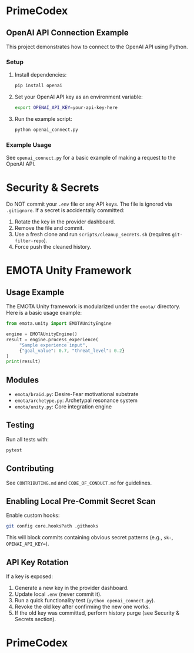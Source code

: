 # PrimeCodex

## OpenAI API Connection Example

This project demonstrates how to connect to the OpenAI API using Python.

### Setup

1. Install dependencies:
	```bash
	pip install openai
	```
2. Set your OpenAI API key as an environment variable:
	```bash
	export OPENAI_API_KEY=your-api-key-here
	```
3. Run the example script:
	```bash
	python openai_connect.py
	```

### Example Usage
See `openai_connect.py` for a basic example of making a request to the OpenAI API.
# Security & Secrets
Do NOT commit your `.env` file or any API keys. The file is ignored via `.gitignore`.
If a secret is accidentally committed:
1. Rotate the key in the provider dashboard.
2. Remove the file and commit.
3. Use a fresh clone and run `scripts/cleanup_secrets.sh` (requires `git-filter-repo`).
4. Force push the cleaned history.

# EMOTA Unity Framework

## Usage Example

The EMOTA Unity framework is modularized under the `emota/` directory. Here is a basic usage example:

```python
from emota.unity import EMOTAUnityEngine

engine = EMOTAUnityEngine()
result = engine.process_experience(
	 "Sample experience input",
	 {"goal_value": 0.7, "threat_level": 0.2}
)
print(result)
```

## Modules
- `emota/braid.py`: Desire-Fear motivational substrate
- `emota/archetype.py`: Archetypal resonance system
- `emota/unity.py`: Core integration engine

## Testing
Run all tests with:
```bash
pytest
```

## Contributing
See `CONTRIBUTING.md` and `CODE_OF_CONDUCT.md` for guidelines.

## Enabling Local Pre-Commit Secret Scan
Enable custom hooks:
```bash
git config core.hooksPath .githooks
```
This will block commits containing obvious secret patterns (e.g., `sk-`, `OPENAI_API_KEY=`).

## API Key Rotation
If a key is exposed:
1. Generate a new key in the provider dashboard.
2. Update local `.env` (never commit it).
3. Run a quick functionality test (`python openai_connect.py`).
4. Revoke the old key after confirming the new one works.
5. If the old key was committed, perform history purge (see Security & Secrets section).
# PrimeCodex